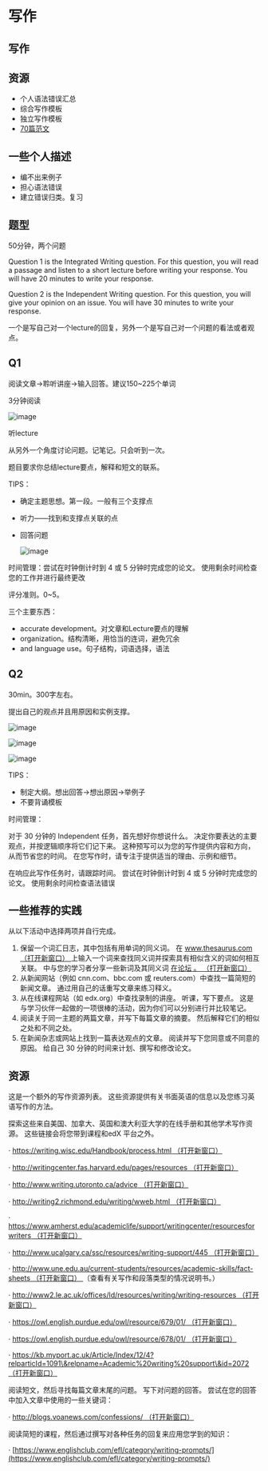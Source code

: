 # 写作

## 写作

## 资源

* 个人语法错误汇总
* 综合写作模板
* 独立写作模板
* [70篇范文](https://www.youtube.com/watch?v=vc0rXbmoQo4)

## 一些个人描述

* 编不出来例子
* 担心语法错误
* 建立错误归类。复习

## 题型

50分钟，两个问题

Question 1 is the Integrated Writing question. For this question, you will read a passage and listen to a short lecture before writing your response. You will have 20 minutes to write your response.

Question 2 is the Independent Writing question. For this question, you will give your opinion on an issue. You will have 30 minutes to write your response.

一个是写自己对一个lecture的回复，另外一个是写自己对一个问题的看法或者观点。

## Q1

阅读文章->聆听讲座->输入回答。建议150\~225个单词

3分钟阅读

​![image](<.gitbook/assets/image 20230131225256 yp789j4.png>)​

听lecture

从另外一个角度讨论问题。记笔记。只会听到一次。

题目要求你总结lecture要点，解释和短文的联系。

TIPS：

* 确定主题思想。第一段。一般有三个支撑点
* 听力——找到和支撑点关联的点
*   回答问题

    ​![image](<.gitbook/assets/image 20230201154041 rl1f8kb.png>)​

时间管理：尝试在时钟倒计时到 4 或 5 分钟时完成您的论文。 使用剩余时间检查您的工作并进行最终更改

评分准则。0\~5。

三个主要东西：

* accurate development。对文章和Lecture要点的理解
* organization。结构清晰，用恰当的连词，避免冗余
* and language use。句子结构，词语选择，语法

## Q2

30min。300字左右。

提出自己的观点并且用原因和实例支撑。

​![image](<.gitbook/assets/image 20230201154254 h9op6pa.png>)​

​![image](<.gitbook/assets/image 20230201154311 a265xhb.png>)​

​![image](<.gitbook/assets/image 20230201154320 pje5dbe.png>)​

TIPS：

* 制定大纲。想出回答->想出原因->举例子
* 不要背诵模板

时间管理：

对于 30 分钟的 Independent 任务，首先想好你想说什么。 决定你要表达的主要观点，并按逻辑顺序将它们记下来。 这种预写可以为您的写作提供内容和方向，从而节省您的时间。 在您写作时，请专注于提供适当的理由、示例和细节。

在响应此写作任务时，请跟踪时间。 尝试在时钟倒计时到 4 或 5 分钟时完成您的论文。 使用剩余时间检查语法错误

## 一些推荐的实践

从以下活动中选择两项并自行完成。

1. 保留一个词汇日志，其中包括有用单词的同义词。 在 [www.thesaurus.com （打开新窗口） ](http://www.thesaurus.com/)上输入一个词来查找同义词并探索具有相似含义的词如何相互关联。 中与您的学习者分享一些新词及其同义词 [在论坛 。 （打开新窗口）](https://courses.edx.org/courses/course-v1:ETSx+TOEFLx+2T2019/discussion/forum/564063eb405f4e190aefbdeb25ed8c907186fd80/threads/5cf968b8d8eab1093a002423)
2. 从新闻网站（例如 cnn.com、bbc.com 或 reuters.com）中查找一篇简短的新闻文章。 通过用自己的话重写文章来练习释义。
3. 从在线课程网站（如 edx.org）中查找录制的讲座。 听课，写下要点。 这是与学习伙伴一起做的一项很棒的活动，因为你们可以分别进行并比较笔记。
4. 阅读关于同一主题的两篇文章，并写下每篇文章的摘要。 然后解释它们的相似之处和不同之处。
5. 在新闻杂志或网站上找到一篇表达观点的文章。 阅读并写下您同意或不同意的原因。 给自己 30 分钟的时间来计划、撰写和修改论文。

## 资源

这是一个额外的写作资源列表。 这些资源提供有关书面英语的信息以及您练习英语写作的方法。

探索这些来自美国、加拿大、英国和澳大利亚大学的在线手册和其他学术写作资源。 这些链接会将您带到课程和edX 平台之外。

· [https://writing.wisc.edu/Handbook/process.html （打开新窗口）](https://writing.wisc.edu/Handbook/process.html)

· [http://writingcenter.fas.harvard.edu/pages/resources （打开新窗口）](http://writingcenter.fas.harvard.edu/pages/resources)

· [http://www.writing.utoronto.ca/advice （打开新窗口）](http://www.writing.utoronto.ca/advice)

· [http://writing2.richmond.edu/writing/wweb.html （打开新窗口）](http://writing2.richmond.edu/writing/wweb.html)

· [https://www.amherst.edu/academiclife/support/writingcenter/resourcesforwriters （打开新窗口）](https://www.amherst.edu/academiclife/support/writingcenter/resourcesforwriters)

· [http://www.ucalgary.ca/ssc/resources/writing-support/445 （打开新窗口）](http://www.ucalgary.ca/ssc/resources/writing-support/445)

· [http://www.une.edu.au/current-students/resources/academic-skills/fact-sheets （打开新窗口） ](http://www.une.edu.au/current-students/resources/academic-skills/fact-sheets)（查看有关写作和段落类型的情况说明书。）

· [http://www2.le.ac.uk/offices/ld/resources/writing/writing-resources （打开新窗口）](http://www2.le.ac.uk/offices/ld/resources/writing/writing-resources)

· [https://owl.english.purdue.edu/owl/resource/679/01/ （打开新窗口）](https://owl.english.purdue.edu/owl/resource/679/01/)

· [https://owl.english.purdue.edu/owl/resource/678/01/ （打开新窗口）](https://owl.english.purdue.edu/owl/resource/678/01/)

· [https://kb.myport.ac.uk/Article/Index/12/4?relparticId=1091\&relpname=Academic%20writing%20support\&id=2072 （打开新窗口）](https://kb.myport.ac.uk/Article/Index/12/4?relparticId=1091\&relpname=Academic%20writing%20support\&id=2072)

阅读短文，然后寻找每篇文章末尾的问题。 写下对问题的回答。 尝试在您的回答中加入文章中使用的一些关键词：

· [http://blogs.voanews.com/confessions/ （打开新窗口）](http://blogs.voanews.com/confessions/)

阅读简短的课程，然后通过撰写对各种任务的回复来应用您学到的知识：

· [https://www.englishclub.com/efl/category/writing-prompts/](https://www.englishclub.com/efl/category/writing-prompts/)
